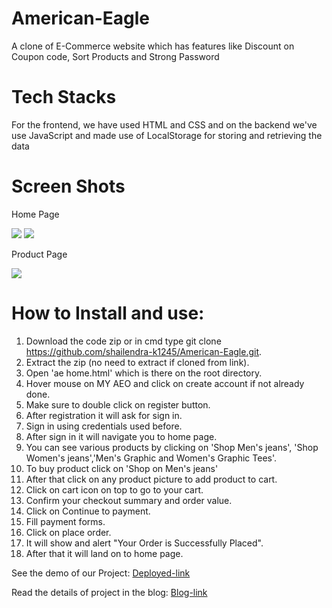 # American-Eagle
A clone of E-Commerce website which has features like Discount on Coupon code, Sort Products and Strong Password

# Tech Stacks
For the frontend, we have used HTML and CSS and on the backend we've use JavaScript and made use of LocalStorage for storing and retrieving the data
# Screen Shots
<p>Home Page</p>
<img src="https://miro.medium.com/max/1319/1*U9of6252e_3YfPqSyNtDHA.png">
<img src="https://miro.medium.com/max/1335/1*CiqOgOTlnCc0wBHsAACm-g.png">
<p>Product Page</p>
<img src="https://miro.medium.com/max/1210/1*xTwwX0aEtBr9OCPtkC1qkA.png">

# How to Install and use:
1. Download the code zip or in cmd type git clone https://github.com/shailendra-k1245/American-Eagle.git.
2. Extract the zip (no need to extract if cloned from link).
3. Open 'ae home.html' which is there on the root directory.
4. Hover mouse on MY AEO and click on create account if not already done. 
5. Make sure to double click on register button.
6. After registration it will ask for sign in.
7. Sign in using credentials used before.
8. After sign in it will navigate you to home page.
9. You can see various products by clicking on 'Shop Men's jeans', 'Shop Women's jeans','Men's Graphic and Women's Graphic Tees'.
10. To buy product click on 'Shop on Men's jeans'
11. After that click on any product picture to add product to cart.
12. Click on cart icon on top to go to your cart.
13. Confirm your checkout summary and order value.
14. Click on Continue to payment.
15. Fill payment forms.
16. Click on place order.
17. It will show and alert "Your Order is Successfully Placed".
18. After that it will land on to home page.

<p>See the demo of our Project:
  <a href="https://american-eagle.vercel.app/ae%20home.html">Deployed-link</a>
</p>

<p>Read the details of project in the blog:
  <a href="https://medium.com/@iwilldofine/this-is-how-me-and-my-collogues-cloned-american-eagle-37c34e4abf55">Blog-link</a>
</p>
